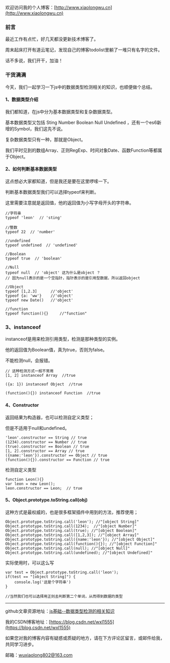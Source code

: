 欢迎访问我的个人博客：[http://www.xiaolongwu.cn](http://www.xiaolongwu.cn)
### 前言
最近工作有点忙，好几天都没更新技术博客了。

周末起床打开有道云笔记，发现自己的博客todolist里躺了一堆只有名字的文件。

话不多说，我们开干，加油！

### 干货满满
今天，我们一起学习一下js中的数据类型检测相关的知识，也顺便做个总结。
#### 1、数据类型介绍
我们都知道，在js中分为基本数据类型和复杂数据类型。

基本数据类型又包括 Sting Number Boolean Null Undefined ，还有一个es6新增的Symbol，我们这先不说。

复杂数据类型只有一种，那就是Object。

我们平时见到的数组Array、正则RegExp、时间对象Date、函数Function等都属于Object。
#### 2、如何判断基本数据类型
这点想必大家都知道，但是我还是要在这里啰嗦一下。

判断基本数据类型我们可以选择typeof来判断。

这里需要注意就是返回值，他的返回值为小写字母开头的字符串。

```
//字符串
typeof 'leon'  // 'sting'

//整数
typeof 22  // 'number'

//undefined
typeof undefined  // 'undefined'

//Boolean
typeof true  // 'boolean'

//Null
typeof null  // 'object' 这为什么是object ？
// 因为null表示的是一个空指针，指针表示的是引用型数据，所以返回object

//Object
typeof [1,2.3]      //'object' 
typeof {a: 'ww'}    //'object' 
typeof new Date()   //'object' 

//function
typeof function(){}     //"function"
```
### 3、instanceof 
instanceof是用来检测引用类型，检测是那种类型的实例。

他的返回值为Boolean值，真为true，否则为false。

不能检测null，会报错。

```
// 这种检测方式一般不常用
[1, 2] instanceof Array  //true

({a: 1}) instanceof Object  //true

(function(){}) instanceof Function  //true

```
#### 4、Constructor
返回结果为构造器，也可以检测自定义类型；

但是不适用于null和undefined。
```
'leon'.constructor == String // true
(1234).constructor == Number // true
(true).constructor == Boolean // true
[1, 2].constructor == Array // true
({name:'leon'}).constructor == Object // true
(function(){}).constructor == Function // true
```

检测自定义类型
```
function Leon(){}
var leon = new Leon();
leon.constructor == Leon;  // true 
```
#### 5、Object.prototype.toString.call(obj)
这种方式是最权威的，也是很多框架插件中用到的方法，推荐使用；

```
Object.prototype.toString.call('leon'); //"[object String]"
Object.prototype.toString.call(1234);  //"[object Number]"
Object.prototype.toString.call(true); //"[object Boolean]"
Object.prototype.toString.call([1,2,3]); //"[object Array]"
Object.prototype.toString.call({name:'leon'}); //"[object Object]"
Object.prototype.toString.call(function(){}); //"[object Function]"
Object.prototype.toString.call(null); //"[object Null]"
Object.prototype.toString.call(undefined); //"[object Undefined]"
```

实际使用时，可以这么写

```
var test = Object.prototype.toString.call('leon');
if(test == "[object String]") {
    console.log('这是个字符串')
}

//当然我们也可以选择用正则去判断第二个单词，从而得到数据的类型
```


---
github文章资源地址：[js基础--数据类型检测的相关知识](https://github.com/LeonWuV/FE-blog-repository/blob/master/js%E5%9F%BA%E7%A1%80/js%E5%9F%BA%E7%A1%80--%E6%95%B0%E6%8D%AE%E7%B1%BB%E5%9E%8B%E6%A3%80%E6%B5%8B%E7%9A%84%E7%9B%B8%E5%85%B3%E7%9F%A5%E8%AF%86.md)

我的CSDN博客地址：[https://blog.csdn.net/wxl1555](https://blog.csdn.net/wxl1555)

如果您对我的博客内容有疑惑或质疑的地方，请在下方评论区留言，或邮件给我，共同学习进步。

邮箱：wuxiaolong802@163.com